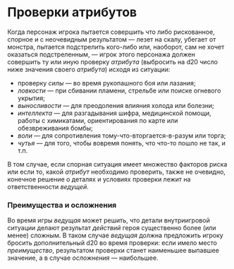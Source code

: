 # Проверки атрибутов
Когда персонаж игрока пытается совершить что либо рискованное, спорное и с неочевидным результатом — лезет на скалу, убегает от монстра, пытается подстрелить кого-либо или, наоборот, сам не хочет оказаться подстреленным, — игрок этого персонажа должен совершить ту или иную проверку *атрибута* (выбросить на d20 число ниже значения своего *атрибута*) исходя из ситуации:

- проверку *силы* — во время рукопашного боя или лазания;
- *ловкости* — при сбивании пламени, стрельбе или поиске огневого укрытия;
- *выносливости* — для преодоления влияния холода или болезни;
- *интеллекта* — для разгадывания шифра, медицинской помощи, работы с химикатами, ориентирования по карте или обезвреживания бомбы;
- *воли* — для сопротивления тому-что-вторгается-в-разум или торга;
- *чутья* — для того, чтобы вовремя понять, что что-то пошло не так, и т.п.

В том случае, если спорная ситуация имеет множество факторов риска или если то, какой *атрибут* необходимо проверить, также не очевидно, конечное решение о деталях и условиях проверки лежит на ответственности *ведущей*.

### Преимущества и осложнения
Во время игры *ведущая* может решить, что детали внутриигровой ситуации делают результат *действий* героя существенно более (или менее) сложным. В таком случае *ведущая* должна предложить игроку бросить дополнительный d20 во время проверки: если имело место *преимущество*, результатом проверки станет наименьшее выпавшее значение, а в случае *осложнения* — наибольшее.
